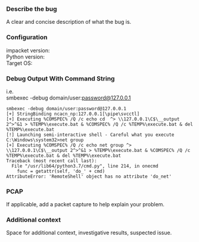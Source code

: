 ### Describe the bug  
A clear and concise description of what the bug is.
  
  
### Configuration  
impacket version:  
Python version:  
Target OS:  
  
  
### Debug Output With Command String  
i.e.  
smbexec -debug domain/user:password@127.0.0.1  
```
smbexec -debug domain/user:password@127.0.0.1
[+] StringBinding ncacn_np:127.0.0.1[\pipe\svcctl]
[+] Executing %COMSPEC% /Q /c echo cd  ^> \\127.0.0.1\C$\__output 2^>^&1 > %TEMP%\execute.bat & %COMSPEC% /Q /c %TEMP%\execute.bat & del %TEMP%\execute.bat
[!] Launching semi-interactive shell - Careful what you execute
C:\Windows\system32>net group
[+] Executing %COMSPEC% /Q /c echo net group ^> \\127.0.0.1\C$\__output 2^>^&1 > %TEMP%\execute.bat & %COMSPEC% /Q /c %TEMP%\execute.bat & del %TEMP%\execute.bat
Traceback (most recent call last):
  File "/usr/lib64/python3.7/cmd.py", line 214, in onecmd
    func = getattr(self, 'do_' + cmd)
AttributeError: 'RemoteShell' object has no attribute 'do_net'
```
  

### PCAP  
If applicable, add a packet capture to help explain your problem.
  

### Additional context  
Space for additional context, investigative results, suspected issue.
